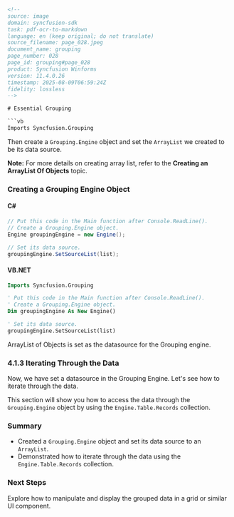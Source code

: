 ```html
<!-- 
source: image
domain: syncfusion-sdk
task: pdf-ocr-to-markdown
language: en (keep original; do not translate)
source_filename: page_028.jpeg
document_name: grouping
page_number: 028
page_id: grouping#page_028
product: Syncfusion Winforms
version: 11.4.0.26
timestamp: 2025-08-09T06:59:24Z
fidelity: lossless
-->

# Essential Grouping

```vb
Imports Syncfusion.Grouping
```

Then create a `Grouping.Engine` object and set the `ArrayList` we created to be its data source.

**Note:** For more details on creating array list, refer to the **Creating an ArrayList Of Objects** topic.

### Creating a Grouping Engine Object

#### C#

```csharp
// Put this code in the Main function after Console.ReadLine().
// Create a Grouping.Engine object.
Engine groupingEngine = new Engine();

// Set its data source.
groupingEngine.SetSourceList(list);
```

#### VB.NET

```vb
Imports Syncfusion.Grouping

' Put this code in the Main function after Console.ReadLine().
' Create a Grouping.Engine object.
Dim groupingEngine As New Engine()

' Set its data source.
groupingEngine.SetSourceList(list)
```

ArrayList of Objects is set as the datasource for the Grouping engine.

### 4.1.3 Iterating Through the Data

Now, we have set a datasource in the Grouping Engine. Let's see how to iterate through the data.

This section will show you how to access the data through the `Grouping.Engine` object by using the `Engine.Table.Records` collection.

### Summary

- Created a `Grouping.Engine` object and set its data source to an `ArrayList`.
- Demonstrated how to iterate through the data using the `Engine.Table.Records` collection.

### Next Steps

Explore how to manipulate and display the grouped data in a grid or similar UI component.

<!-- tags: [grouping, datasource, ArrayList, Grouping.Engine, iteration, records, WinForms] keywords: [grouping engine, arraylist, iterating through data, engine.table.records, syncfusion group, syncfusion data engine] -->
```